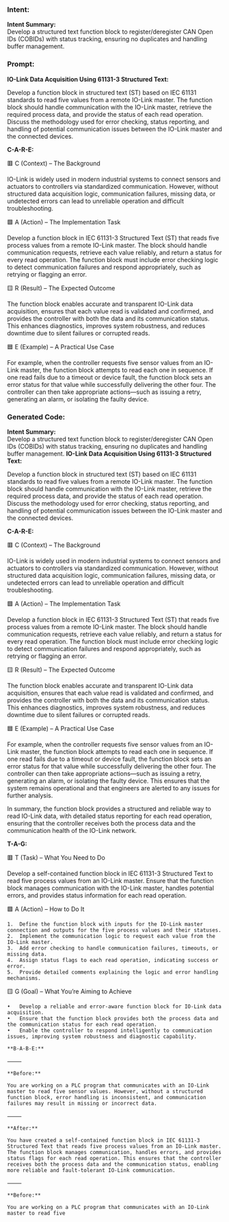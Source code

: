 ### Intent:
**Intent Summary:**  
Develop a structured text function block to register/deregister CAN Open IDs (COBIDs) with status tracking, ensuring no duplicates and handling buffer management.

### Prompt:
**IO-Link Data Acquisition Using 61131-3 Structured Text:**

Develop a function block in structured text (ST) based on IEC 61131 standards to read five values from a remote IO-Link master. The function block should handle communication with the IO-Link master, retrieve the required process data, and provide the status of each read operation. Discuss the methodology used for error checking, status reporting, and handling of potential communication issues between the IO-Link master and the connected devices.

**C-A-R-E:**

🟥 C (Context) – The Background

IO-Link is widely used in modern industrial systems to connect sensors and actuators to controllers via standardized communication. However, without structured data acquisition logic, communication failures, missing data, or undetected errors can lead to unreliable operation and difficult troubleshooting.

🟩 A (Action) – The Implementation Task

Develop a function block in IEC 61131-3 Structured Text (ST) that reads five process values from a remote IO-Link master. The block should handle communication requests, retrieve each value reliably, and return a status for every read operation. The function block must include error checking logic to detect communication failures and respond appropriately, such as retrying or flagging an error.

🟨 R (Result) – The Expected Outcome

The function block enables accurate and transparent IO-Link data acquisition, ensures that each value read is validated and confirmed, and provides the controller with both the data and its communication status. This enhances diagnostics, improves system robustness, and reduces downtime due to silent failures or corrupted reads.

🟦 E (Example) – A Practical Use Case

For example, when the controller requests five sensor values from an IO-Link master, the function block attempts to read each one in sequence. If one read fails due to a timeout or device fault, the function block sets an error status for that value while successfully delivering the other four. The controller can then take appropriate actions—such as issuing a retry, generating an alarm, or isolating the faulty device.

### Generated Code:
**Intent Summary:**  
Develop a structured text function block to register/deregister CAN Open IDs (COBIDs) with status tracking, ensuring no duplicates and handling buffer management.
**IO-Link Data Acquisition Using 61131-3 Structured Text:**

Develop a function block in structured text (ST) based on IEC 61131 standards to read five values from a remote IO-Link master. The function block should handle communication with the IO-Link master, retrieve the required process data, and provide the status of each read operation. Discuss the methodology used for error checking, status reporting, and handling of potential communication issues between the IO-Link master and the connected devices.

**C-A-R-E:**

🟥 C (Context) – The Background

IO-Link is widely used in modern industrial systems to connect sensors and actuators to controllers via standardized communication. However, without structured data acquisition logic, communication failures, missing data, or undetected errors can lead to unreliable operation and difficult troubleshooting.

🟩 A (Action) – The Implementation Task

Develop a function block in IEC 61131-3 Structured Text (ST) that reads five process values from a remote IO-Link master. The block should handle communication requests, retrieve each value reliably, and return a status for every read operation. The function block must include error checking logic to detect communication failures and respond appropriately, such as retrying or flagging an error.

🟨 R (Result) – The Expected Outcome

The function block enables accurate and transparent IO-Link data acquisition, ensures that each value read is validated and confirmed, and provides the controller with both the data and its communication status. This enhances diagnostics, improves system robustness, and reduces downtime due to silent failures or corrupted reads.

🟦 E (Example) – A Practical Use Case

For example, when the controller requests five sensor values from an IO-Link master, the function block attempts to read each one in sequence. If one read fails due to a timeout or device fault, the function block sets an error status for that value while successfully delivering the other four. The controller can then take appropriate actions—such as issuing a retry, generating an alarm, or isolating the faulty device. This ensures that the system remains operational and that engineers are alerted to any issues for further analysis.

In summary, the function block provides a structured and reliable way to read IO-Link data, with detailed status reporting for each read operation, ensuring that the controller receives both the process data and the communication health of the IO-Link network.

**T-A-G:**

🟥 T (Task) – What You Need to Do

Develop a self-contained function block in IEC 61131-3 Structured Text to read five process values from an IO-Link master. Ensure that the function block manages communication with the IO-Link master, handles potential errors, and provides status information for each read operation.

🟩 A (Action) – How to Do It

	1.	Define the function block with inputs for the IO-Link master connection and outputs for the five process values and their statuses.
	2.	Implement the communication logic to request each value from the IO-Link master.
	3.	Add error checking to handle communication failures, timeouts, or missing data.
	4.	Assign status flags to each read operation, indicating success or error.
	5.	Provide detailed comments explaining the logic and error handling mechanisms.

🟨 G (Goal) – What You’re Aiming to Achieve

	•	Develop a reliable and error-aware function block for IO-Link data acquisition.
	•	Ensure that the function block provides both the process data and the communication status for each read operation.
	•	Enable the controller to respond intelligently to communication issues, improving system robustness and diagnostic capability.

	**B-A-B-E:**

	⸻

	**Before:**

	You are working on a PLC program that communicates with an IO-Link master to read five sensor values. However, without a structured function block, error handling is inconsistent, and communication failures may result in missing or incorrect data.

	⸻

	**After:**

	You have created a self-contained function block in IEC 61131-3 Structured Text that reads five process values from an IO-Link master. The function block manages communication, handles errors, and provides status flags for each read operation. This ensures that the controller receives both the process data and the communication status, enabling more reliable and fault-tolerant IO-Link communication.

	⸻

	**Before:**

	You are working on a PLC program that communicates with an IO-Link master to read five
